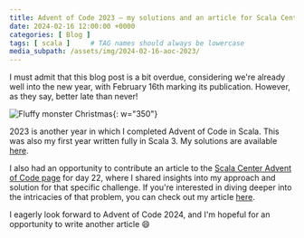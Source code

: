 ```yaml
---
title: Advent of Code 2023 — my solutions and an article for Scala Center
date: 2024-02-16 12:00:00 +0000
categories: [ Blog ]
tags: [ scala ]     # TAG names should always be lowercase
media_subpath: /assets/img/2024-02-16-aoc-2023/
---
```


I must admit that this blog post is a bit overdue, considering we're already well into the new year, with February 16th
marking its publication. However, as they say, better late than never!

![Fluffy monster Christmas](fluffy_monster_christmas.jpg){: w="350"}

2023 is another year in which I completed Advent of Code in Scala. This was also my first year written fully in Scala 3.
My solutions are available [here](https://github.com/AvaPL/Advent-of-Code-2023).

I also had an opportunity to contribute an article to
the [Scala Center Advent of Code page](https://scalacenter.github.io/scala-advent-of-code/) for day 22, where I shared
insights into my approach and solution for that specific challenge. If you're interested in diving deeper into the
intricacies of that problem, you can check out my
article [here](https://scalacenter.github.io/scala-advent-of-code/2023/puzzles/day22).

I eagerly look forward to Advent of Code 2024, and I'm hopeful for an opportunity to write another article 😄
